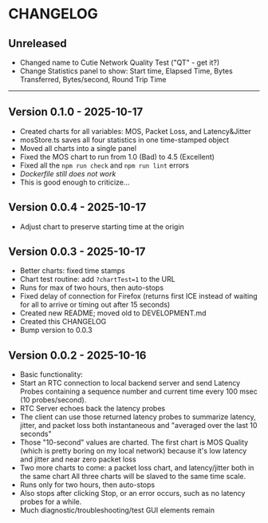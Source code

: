 # CHANGELOG

## Unreleased

- Changed name to Cutie Network Quality Test ("QT" - get it?)
- Change Statistics panel to show:
  Start time, Elapsed Time, Bytes Transferred, Bytes/second, Round Trip Time

---

## Version 0.1.0 - 2025-10-17

- Created charts for all variables:
  MOS, Packet Loss, and Latency&Jitter
- mosStore.ts saves all four statistics in
  one time-stamped object
- Moved all charts into a single panel
- Fixed the MOS chart to run from
  1.0 (Bad) to 4.5 (Excellent)
- Fixed all the `npm run check` and
  `npm run lint` errors
- _Dockerfile still does not work_
- This is good enough to criticize...

## Version 0.0.4 - 2025-10-17

- Adjust chart to preserve starting time at the origin

## Version 0.0.3 - 2025-10-17

- Better charts: fixed time stamps
- Chart test routine: add `?chartTest=1` to the URL
- Runs for max of two hours, then auto-stops
- Fixed delay of connection for Firefox
  (returns first ICE instead of waiting for all to arrive
  or timing out after 15 seconds)
- Created new README; moved old to DEVELOPMENT.md
- Created this CHANGELOG
- Bump version to 0.0.3

## Version 0.0.2 - 2025-10-16

- Basic functionality:
- Start an RTC connection to local backend server
  and send Latency Probes
  containing a sequence number and current time
  every 100 msec (10 probes/second).
- RTC Server echoes back the latency probes
- The client can use those returned latency probes
  to summarize latency, jitter, and packet loss both
  instantaneous and "averaged over the last 10 seconds"
- Those "10-second" values are charted.
  The first chart is MOS Quality
  (which is pretty boring on my local network) because
  it's low latency and jitter and near zero packet loss
- Two more charts to come: a packet loss chart,
  and latency/jitter both in the same chart
  All three charts will be slaved to the same time scale.
- Runs only for two hours, then auto-stops
- Also stops after clicking Stop, or an error occurs,
  such as no latency probes for a while.
- Much diagnostic/troubleshooting/test GUI elements remain
